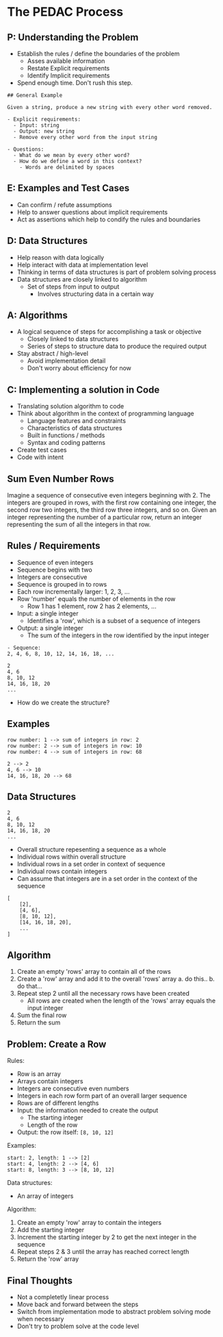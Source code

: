# The PEDAC Process

## P: Understanding the Problem

- Establish the rules / define the boundaries of the problem
  - Asses available information
  - Restate Explicit requirements
  - Identify Implicit requirements
- Spend enough time. Don't rush this step.

```
## General Example

Given a string, produce a new string with every other word removed.

- Explicit requirements:
  - Input: string
  - Output: new string
  - Remove every other word from the input string

- Questions:
  - What do we mean by every other word?
  - How do we define a word in this context?
    - Words are delimited by spaces
```

## E: Examples and Test Cases

- Can confirm / refute assumptions
- Help to answer questions about implicit requirements
- Act as assertions which help to condify the rules and boundaries

## D: Data Structures

- Help reason with data logically
- Help interact with data at implementation level
- Thinking in terms of data structures is part of problem solving process
- Data structures are closely linked to algorithm
  - Set of steps from input to output
    - Involves structuring data in a certain way

## A: Algorithms

- A logical sequence of steps for accomplishing a task or objective
  - Closely linked to data structures
  - Series of steps to structure data to produce the required output
- Stay abstract / high-level
  - Avoid implementation detail
  - Don't worry about efficiency for now

## C: Implementing a solution in Code

- Translating solution algorithm to code
- Think about algorithm in the context of programming language
  - Language features and constraints
  - Characteristics of data structures
  - Built in functions / methods
  - Syntax and coding patterns
- Create test cases
- Code with intent


## Sum Even Number Rows

Imagine a sequence of consecutive even integers beginning with 2. The integers are 
grouped in rows, with the first row containing one integer, the second row two 
integers, the third row three integers, and so on. Given an integer representing 
the number of a particular row, return an integer representing the sum of all 
the integers in that row.

## Rules / Requirements

- Sequence of even integers
- Sequence begins with two
- Integers are consecutive
- Sequence is grouped in to rows
- Each row incrementally larger: 1, 2, 3, ...
- Row 'number' equals the number of elements in the row
  - Row 1 has 1 element, row 2 has 2 elements, ...
- Input: a single integer
  - Identifies a 'row', which is a subset of a sequence of integers
- Output: a single integer
  - The sum of the integers in the row identified by the input integer

```
- Sequence:
2, 4, 6, 8, 10, 12, 14, 16, 18, ...

2
4, 6
8, 10, 12
14, 16, 18, 20
...
```

- How do we create the structure?

## Examples

```
row number: 1 --> sum of integers in row: 2
row number: 2 --> sum of integers in row: 10
row number: 4 --> sum of integers in row: 68
```

```
2 --> 2
4, 6 --> 10
14, 16, 18, 20 --> 68
```

## Data Structures

```
2
4, 6
8, 10, 12
14, 16, 18, 20
...
```

- Overall structure repesenting a sequence as a whole
- Individual rows within overall structure
- Individual rows in a set order in context of sequence
- Individual rows contain integers
- Can assume that integers are in a set order in the context of the sequence

```
[
	[2],
	[4, 6],
	[8, 10, 12],
	[14, 16, 18, 20],
	...
]
```

## Algorithm

1. Create an empty 'rows' array to contain all of the rows
2. Create a 'row' array and add it to the overall 'rows' array
  a. do this..
  b. do that...
3. Repeat step 2 until all the necessary rows have been created
    - All rows are created when the length of the 'rows' array equals the input integer
4. Sum the final row
5. Return the sum

## Problem: Create a Row

Rules:

- Row is an array
- Arrays contain integers
- Integers are consecutive even numbers
- Integers in each row form part of an overall larger sequence
- Rows are of different lengths
- Input: the information needed to create the output
  - The starting integer
  - Length of the row
- Output: the row itself: `[8, 10, 12]`


Examples:
```
start: 2, length: 1 --> [2]
start: 4, length: 2 --> [4, 6]
start: 8, length: 3 --> [8, 10, 12]
```

Data structures:

- An array of integers

Algorithm:

1. Create an empty 'row' array to contain the integers
2. Add the starting integer
3. Increment the starting integer by 2 to get the next integer in the sequence
4. Repeat steps 2 & 3 until the array has reached correct length
5. Return the 'row' array

## Final Thoughts

- Not a completetly linear process
- Move back and forward between the steps
- Switch from implementation mode to abstract problem solving mode when necessary
- Don't try to problem solve at the code level
